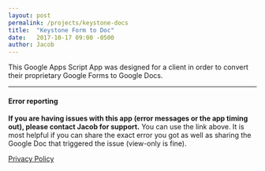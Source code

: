 ```yaml
---
layout: post
permalink: /projects/keystone-docs
title:  "Keystone Form to Doc"
date:   2017-10-17 09:00 -0500
author: Jacob
---
```


This Google Apps Script App was designed for a client in order to convert their proprietary Google Forms to Google Docs.

-----
#### Error reporting
**If you are having issues with this app (error messages or the app timing out), please contact Jacob for support.** You can use the link above. It is most helpful if you can share the exact error you got as well as sharing the Google Doc that triggered the issue (view-only is fine).

[Privacy Policy](/docs/privacy-commercial)